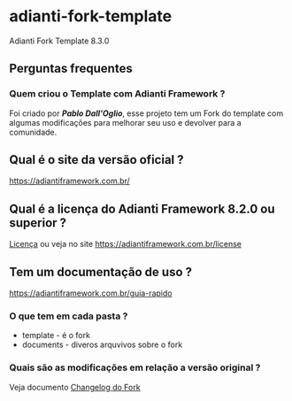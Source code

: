 # adianti-fork-template
Adianti Fork Template 8.3.0


## Perguntas frequentes

### Quem criou o Template com Adianti Framework ?
Foi criado por ***Pablo Dall'Oglio***, esse projeto tem um Fork do template com algumas modificações para melhorar seu uso e devolver para a comunidade.

## Qual é o site da versão oficial ?
https://adiantiframework.com.br/

## Qual é a licença do Adianti Framework 8.2.0 ou superior ?
[Licença](template/LICENSE) ou veja no site https://adiantiframework.com.br/license

## Tem um documentação de uso ?
https://adiantiframework.com.br/guia-rapido

### O que tem em cada pasta ?
* template  - é o fork 
* documents - diveros arquvivos sobre o fork

### Quais são as modificações em relação a versão original ?
Veja documento [Changelog do Fork](documents/changelog_fork.md)